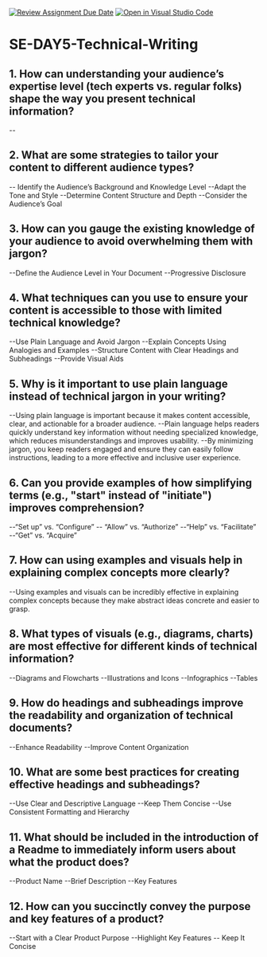 [![Review Assignment Due Date](https://classroom.github.com/assets/deadline-readme-button-22041afd0340ce965d47ae6ef1cefeee28c7c493a6346c4f15d667ab976d596c.svg)](https://classroom.github.com/a/zsAR-pyY)
[![Open in Visual Studio Code](https://classroom.github.com/assets/open-in-vscode-2e0aaae1b6195c2367325f4f02e2d04e9abb55f0b24a779b69b11b9e10269abc.svg)](https://classroom.github.com/online_ide?assignment_repo_id=16890056&assignment_repo_type=AssignmentRepo)
# SE-DAY5-Technical-Writing
## 1. How can understanding your audience’s expertise level (tech experts vs. regular folks) shape the way you present technical information?
--
## 2. What are some strategies to tailor your content to different audience types?
-- Identify the Audience’s Background and Knowledge Level
--Adapt the Tone and Style
--Determine Content Structure and Depth
--Consider the Audience’s Goal

## 3. How can you gauge the existing knowledge of your audience to avoid overwhelming them with jargon?
--Define the Audience Level in Your Document
--Progressive Disclosure

## 4. What techniques can you use to ensure your content is accessible to those with limited technical knowledge?
--Use Plain Language and Avoid Jargon
--Explain Concepts Using Analogies and Examples
--Structure Content with Clear Headings and Subheadings
--Provide Visual Aids

## 5. Why is it important to use plain language instead of technical jargon in your writing?
--Using plain language is important because it makes content accessible, clear, and actionable for a broader audience. 
--Plain language helps readers quickly understand key information without needing specialized knowledge, which reduces misunderstandings and improves usability. 
--By minimizing jargon, you keep readers engaged and ensure they can easily follow instructions, leading to a more effective and inclusive user experience.

## 6. Can you provide examples of how simplifying terms (e.g., "start" instead of "initiate") improves comprehension?
--“Set up” vs. “Configure”
-- “Allow” vs. “Authorize”
--“Help” vs. “Facilitate”
--“Get” vs. “Acquire”

## 7. How can using examples and visuals help in explaining complex concepts more clearly?
--Using examples and visuals can be incredibly effective in explaining complex concepts because they make abstract ideas concrete and easier to grasp.

## 8. What types of visuals (e.g., diagrams, charts) are most effective for different kinds of technical information?
--Diagrams and Flowcharts
--Illustrations and Icons
--Infographics
--Tables

## 9. How do headings and subheadings improve the readability and organization of technical documents?
--Enhance Readability
--Improve Content Organization

## 10. What are some best practices for creating effective headings and subheadings?
--Use Clear and Descriptive Language
--Keep Them Concise
--Use Consistent Formatting and Hierarchy

## 11. What should be included in the introduction of a Readme to immediately inform users about what the product does?
--Product Name
--Brief Description
--Key Features

## 12. How can you succinctly convey the purpose and key features of a product?
--Start with a Clear Product Purpose
--Highlight Key Features
-- Keep It Concise
